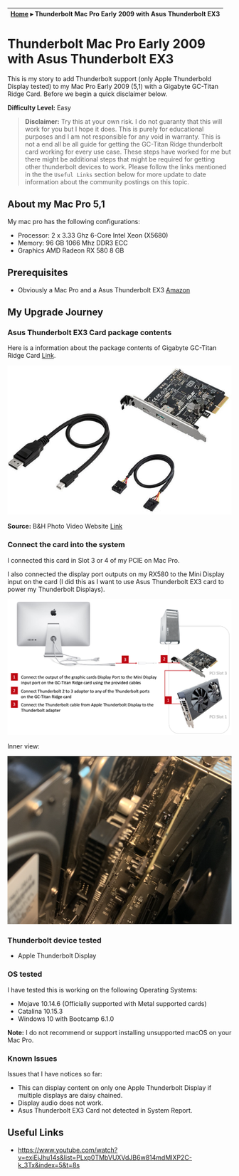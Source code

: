 |  [Home](../README.md) ▸ Thunderbolt Mac Pro Early 2009 with Asus Thunderbolt EX3 |
|-----|


# Thunderbolt Mac Pro Early 2009 with Asus Thunderbolt EX3

This is my story to add Thunderbolt support (only Apple Thunderbold Display tested) to my Mac Pro Early 2009 (5,1) with a Gigabyte GC-Titan Ridge Card. Before we begin a quick disclaimer below.

**Difficulty Level:** Easy

> **Disclaimer:** Try this at your own risk. I do not guaranty that this will work for you but I hope it does. This is purely for educational purposes and I am not responsible for any void in warranty. This is not a end all be all guide for getting the GC-Titan Ridge thunderbolt card working for every use case. These steps have worked for me but there might be additional steps that might be required for getting other thunderbolt devices to work. Please follow the links mentioned in the the `Useful Links` section below for more update to date information about the community postings on this topic.


## About my Mac Pro 5,1

My mac pro has the following configurations:

- Processor:        2 x 3.33 Ghz 6-Core Intel Xeon (X5680)
- Memory:           96 GB 1066 Mhz DDR3 ECC
- Graphics          AMD Radeon RX 580 8 GB

## Prerequisites

- Obviously a Mac Pro and a Asus Thunderbolt EX3 [Amazon](https://www.amazon.com/gp/product/B01HDUVJ54/ref=ppx_yo_dt_b_asin_title_o04_s00?ie=UTF8&psc=1)

## My Upgrade Journey

### Asus Thunderbolt EX3 Card package contents

Here is a information about the package contents of Gigabyte GC-Titan Ridge Card [Link](https://www.gigabyte.com/us/Motherboard/GC-TITAN-RIDGE-rev-10#kf).

![image-gc-titan-ridge](./images/image-thunderbolt-ex3.jpg)

**Source:** B&H Photo Video Website [Link](https://www.bhphotovideo.com/c/product/1267068-REG/asus_thunderboltex_3_expansion_card.html)


### Connect the card into the system

I connected this card in Slot 3 or 4 of my PCIE on Mac Pro. 

I also connected the display port outputs on my RX580 to the Mini Display input on the card (I did this as I want to use Asus Thunderbolt EX3 card to power my Thunderbolt Displays).

![image-thunderbolt-ex3-slot3](./images/image-thunderbolt-ex3-slot3.png)

Inner view:

![image-thunderbolt-ex3-slot4-inside](./images/image-thunderbolt-ex3-slot3-inside.png)

### Thunderbolt device tested

- Apple Thunderbolt Display 

### OS tested 

I have tested this is working on the following Operating Systems:

- Mojave 10.14.6 (Officially supported with Metal supported cards)
- Catalina 10.15.3 
- Windows 10 with Bootcamp 6.1.0

**Note:** I do not recommend or support installing unsupported macOS on your Mac Pro.

### Known Issues

Issues that I have notices so far:

- This can display content on only one Apple Thunderbolt Display if multiple displays are daisy chained.
- Display audio does not work.
- Asus Thunderbolt EX3 Card not detected in System Report.

## Useful Links

- https://www.youtube.com/watch?v=exiEjJhu14s&list=PLxp0TMbVUXVdJB6w814mdMIXP2C-k_3Tx&index=5&t=8s
